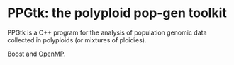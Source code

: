 # PPGtk: the polyploid pop-gen toolkit

PPGtk is a C++ program for the analysis of population genomic data collected in polyploids (or mixtures of ploidies).

<a href="http://www.boost.org/" target="_blank">Boost</a> and <a href="http://openmp.org/wp/" target="_blank">OpenMP</a>.
